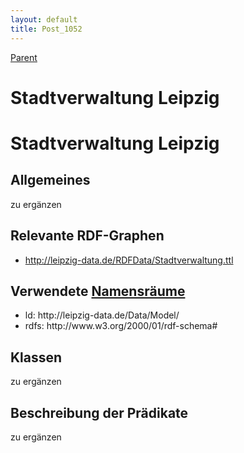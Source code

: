 ```yaml
---
layout: default
title: Post_1052
---
```



[Parent](Page_115)

# Stadtverwaltung Leipzig

<h1>Stadtverwaltung Leipzig</h1>
<h2>Allgemeines</h2>
zu ergänzen
<h2>Relevante RDF-Graphen</h2>
<ul>
 	<li><a href="http://leipzig-data.de/RDFData/Stadtverwaltung.ttl">http://leipzig-data.de/RDFData/Stadtverwaltung.ttl</a></li>
</ul>
<h2>Verwendete <a href="http://lov.okfn.org">Namensräume</a></h2>
<ul>
 	<li>ld: http://leipzig-data.de/Data/Model/</li>
 	<li>rdfs: http://www.w3.org/2000/01/rdf-schema#</li>
</ul>
<h2>Klassen</h2>
zu ergänzen
<h2>Beschreibung der Prädikate</h2>
zu ergänzen


